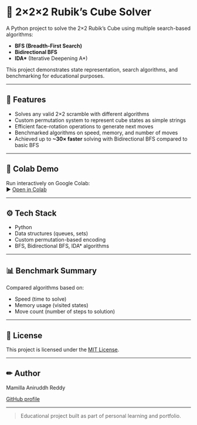 # 🧩 2×2×2 Rubik’s Cube Solver

A Python project to solve the 2×2 Rubik’s Cube using multiple search-based algorithms:  
- **BFS (Breadth-First Search)**
- **Bidirectional BFS**
- **IDA\*** (Iterative Deepening A*)

This project demonstrates state representation, search algorithms, and benchmarking for educational purposes.

---

## 🚀 **Features**
- Solves any valid 2×2 scramble with different algorithms
- Custom permutation system to represent cube states as simple strings
- Efficient face-rotation operations to generate next moves
- Benchmarked algorithms on speed, memory, and number of moves  
- Achieved up to **~30× faster** solving with Bidirectional BFS compared to basic BFS

---

## 📒 **Colab Demo**
Run interactively on Google Colab:  
▶ [Open in Colab](https://colab.research.google.com/drive/1bZAq_ZDx-ky7OGPG4cCL6TxUNvrm69KU?usp=sharing)

---

## ⚙ **Tech Stack**
- Python
- Data structures (queues, sets)
- Custom permutation-based encoding
- BFS, Bidirectional BFS, IDA\* algorithms

---

## 📊 **Benchmark Summary**
Compared algorithms based on:
- Speed (time to solve)
- Memory usage (visited states)
- Move count (number of steps to solution)

---

## 📄 **License**
This project is licensed under the [MIT License](LICENSE).

---

## ✏ **Author**
Mamilla Aniruddh Reddy

[GitHub profile](https://github.com/sunny-4)

---

> Educational project built as part of personal learning and portfolio.

